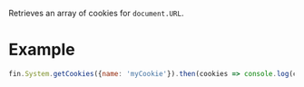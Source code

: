 Retrieves an array of cookies for `document.URL`.
# Example
```js
fin.System.getCookies({name: 'myCookie'}).then(cookies => console.log(cookies)).catch(err => console.log(err));
```
